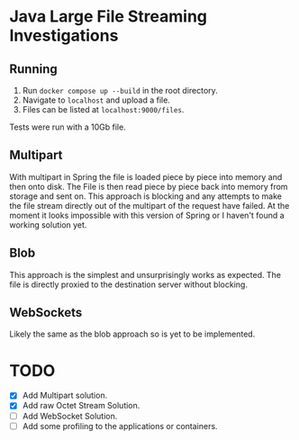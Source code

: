 # Java Large File Streaming Investigations

## Running
1. Run `docker compose up --build` in the root directory.
2. Navigate to `localhost` and upload a file.
3. Files can be listed at `localhost:9000/files`.

Tests were run with a 10Gb file.

## Multipart
With multipart in Spring the file is loaded piece by piece into memory and then onto disk.
The File is then read piece by piece back into memory from storage and sent on.
This approach is blocking and any attempts to make the file stream directly out of the multipart of the request have failed.
At the moment it looks impossible with this version of Spring or I haven't found a working solution yet.

## Blob
This approach is the simplest and unsurprisingly works as expected.
The file is directly proxied to the destination server without blocking.

## WebSockets
Likely the same as the blob approach so is yet to be implemented.

# TODO
* [x]  Add Multipart solution.
* [x]  Add raw Octet Stream Solution.
* [ ]  Add WebSocket Solution.
* [ ]  Add some profiling to the applications or containers.